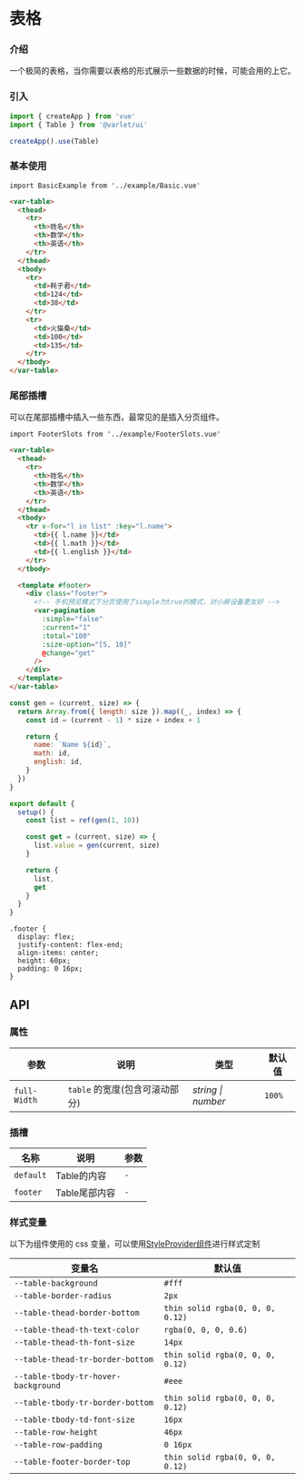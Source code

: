 # 表格

### 介绍

一个极简的表格，当你需要以表格的形式展示一些数据的时候，可能会用的上它。

### 引入

```js
import { createApp } from 'vue'
import { Table } from '@varlet/ui'

createApp().use(Table)
```

### 基本使用

```vue
import BasicExample from '../example/Basic.vue'
```

```html
<var-table>
  <thead>
    <tr>
      <th>姓名</th>
      <th>数学</th>
      <th>英语</th>
    </tr>
  </thead>
  <tbody>
    <tr>
      <td>耗子君</td>
      <td>124</td>
      <td>38</td>
    </tr>
    <tr>
      <td>火猫桑</td>
      <td>100</td>
      <td>135</td>
    </tr>
  </tbody>
</var-table>
```

### 尾部插槽

可以在尾部插槽中插入一些东西，最常见的是插入分页组件。

```vue
import FooterSlots from '../example/FooterSlots.vue'
```

```html
<var-table>
  <thead>
    <tr>
      <th>姓名</th>
      <th>数学</th>
      <th>英语</th>
    </tr>
  </thead>
  <tbody>
    <tr v-for="l in list" :key="l.name">
      <td>{{ l.name }}</td>
      <td>{{ l.math }}</td>
      <td>{{ l.english }}</td>
    </tr>
  </tbody>

  <template #footer>
    <div class="footer">
      <!-- 手机预览模式下分页使用了simple为true的模式，对小屏设备更友好 -->
      <var-pagination
        :simple="false"
        :current="1"
        :total="100"
        :size-option="[5, 10]"
        @change="get"
      />
    </div>
  </template>
</var-table>
```

```js
const gen = (current, size) => {
  return Array.from({ length: size }).map((_, index) => {
    const id = (current - 1) * size + index + 1

    return {
      name: `Name ${id}`,
      math: id,
      english: id,
    }
  })
}

export default {
  setup() {
    const list = ref(gen(1, 10))

    const get = (current, size) => {
      list.value = gen(current, size)
    }

    return {
      list,
      get
    }
  }
}
```

```less
.footer {
  display: flex;
  justify-content: flex-end;
  align-items: center;
  height: 60px;
  padding: 0 16px;
}
```

## API

### 属性

| 参数 | 说明 | 类型 | 默认值 |
| ----- | -------------- | -------- | ---------- |
| `full-Width` | `table` 的宽度(包含可滚动部分)	| _string \| number_ | `100%` |

### 插槽

| 名称 | 说明 | 参数 |
| ----- | -------------- | -------- |
| `default` | Table的内容 | `-` |
| `footer` | Table尾部内容 | `-` |

### 样式变量
以下为组件使用的 css 变量，可以使用[StyleProvider组件](#/zh-CN/style-provider)进行样式定制

| 变量名 | 默认值 |
| --- | --- |
| `--table-background` | `#fff` |
| `--table-border-radius` | `2px` |
| `--table-thead-border-bottom` | `thin solid rgba(0, 0, 0, 0.12)` |
| `--table-thead-th-text-color` | `rgba(0, 0, 0, 0.6)` |
| `--table-thead-th-font-size` | `14px` |
| `--table-thead-tr-border-bottom` | `thin solid rgba(0, 0, 0, 0.12)` |
| `--table-tbody-tr-hover-background` | `#eee` |
| `--table-tbody-tr-border-bottom` | `thin solid rgba(0, 0, 0, 0.12)` |
| `--table-tbody-td-font-size` | `16px` |
| `--table-row-height` | `46px` |
| `--table-row-padding` | `0 16px` |
| `--table-footer-border-top` | `thin solid rgba(0, 0, 0, 0.12)` |
